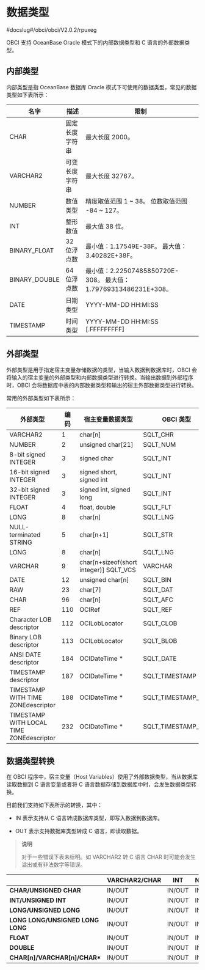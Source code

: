 # 数据类型

#docslug#/obci/obci/V2.0.2/rpuxeg

OBCI 支持 OceanBase Oracle 模式下的内部数据类型和 C 语言的外部数据类型。

## 内部类型

内部类型是指 OceanBase 数据库 Oracle 模式下可使用的数据类型，常见的数据类型如下表所示：

|      名字       |   描述    |                                  限制                                   |
|---------------|---------|-----------------------------------------------------------------------|
| CHAR          | 固定长度字符串 | 最大长度 2000。                                                            |
| VARCHAR2      | 可变长度字符串 | 最大长度 32767。                                                           |
| NUMBER        | 数值类型    | 精度取值范围 1 \~ 38。 位数取值范围 -84 \~ 127。                    |
| INT           | 整形数值    | 最大值 38 位。                                                             |
| BINARY_FLOAT  | 32 位浮点数 | 最小值：1.17549E-38F。 最大值：3.40282E+38F。                   |
| BINARY_DOUBLE | 64 位浮点数 | 最小值：2.22507485850720E-308。 最大值：1.79769313486231E+308。 |
| DATE          | 日期类型    | YYYY-MM-DD HH:MI:SS                                                   |
| TIMESTAMP     | 时间类型    | YYYY-MM-DD HH:MI:SS \[.FFFFFFFFF\]                                    |

## 外部类型

外部类型是用于指定宿主变量存储数据的类型，当输入数据到数据库时，OBCI 会将输入的宿主变量的外部类型和内部数据类型进行转换。当输出数据到外部程序时，OBCI 会将数据库中表的内部数据类型和输出的宿主外部数据类型进行转换。

常用的外部类型如下表所示：

|                   外部类型                   | 编码  |                 宿主变量数据类型                 |      OBCI 类型       |
|------------------------------------------|-----|------------------------------------------|--------------------|
| VARCHAR2                                 | 1   | char\[n\]                                | SQLT_CHR           |
| NUMBER                                   | 2   | unsigned char\[21\]                      | SQLT_NUM           |
| 8-bit signed INTEGER                     | 3   | signed char                              | SQLT_INT           |
| 16-bit signed INTEGER                    | 3   | signed short, signed int                 | SQLT_INT           |
| 32-bit signed INTEGER                    | 3   | signed int, signed long                  | SQLT_INT           |
| FLOAT                                    | 4   | float, double                            | SQLT_FLT           |
| LONG                                     | 8   | char\[n\]                                | SQLT_LNG           |
| NULL-terminated STRING                   | 5   | char\[n+1\]                              | SQLT_STR           |
| LONG                                     | 8   | char\[n\]                                | SQLT_LNG           |
| VARCHAR                                  | 9   | char\[n+sizeof(short integer)\] SQLT_VCS | VARCHAR            |
| DATE                                     | 12  | unsigned char\[n\]                       | SQLT_BIN           |
| RAW                                      | 23  | char\[7\]                                | SQLT_DAT           |
| CHAR                                     | 96  | char\[n\]                                | SQLT_AFC           |
| REF                                      | 110 | OCIRef                                   | SQLT_REF           |
| Character LOB descriptor                 | 112 | OCILobLocator                            | SQLT_CLOB          |
| Binary LOB descriptor                    | 113 | OCILobLocator                            | SQLT_BLOB          |
| ANSI DATE descriptor                     | 184 | OCIDateTime \*                           | SQLT_DATE          |
| TIMESTAMP descriptor                     | 187 | OCIDateTime \*                           | SQLT_TIMESTAMP     |
| TIMESTAMP WITH TIME ZONEdescriptor       | 188 | OCIDateTime \*                           | SQLT_TIMESTAMP_TZ  |
| TIMESTAMP WITH LOCAL TIME ZONEdescriptor | 232 | OCIDateTime \*                           | SQLT_TIMESTAMP_LTZ |

## 数据类型转换

在 OBCI 程序中，宿主变量（Host Variables）使用了外部数据类型，当从数据库读取数据到 C 语言变量或者将 C 语言数据存储到数据库中时，会发生数据类型转换。

目前我们支持如下表所示的转换，其中：

* IN 表示支持从 C 语言转成数据库类型，即写入数据到数据库。

* OUT 表示支持数据库类型转成 C 语言，即读取数据。

> **说明**
>
> 对于一些错误下表未标明。如 VARCHAR2 转 C 语言 CHAR 时可能会发生溢出或有非法数字等错误。

|                                   | **VARCHAR2/CHAR** | **INT** | **NUMBER** | **FLOAT** | **BINARY_FLOAT** | **BINARY_DOUBLE** | **DATE** | **TIMESTAMP** |
|-----------------------------------|-------------------|---------|------------|-----------|------------------|-------------------|----------|---------------|
| **CHAR/UNSIGNED CHAR**            | IN/OUT            | IN/OUT  | IN/OUT     | IN/OUT    | IN/OUT           | IN/OUT            |          |               |
| **INT/UNSIGNED INT**              | IN/OUT            | IN/OUT  | IN/OUT     | IN/OUT    | IN/OUT           | IN/OUT            |          |               |
| **LONG/UNSIGNED LONG**            | IN/OUT            | IN/OUT  | IN/OUT     | IN/OUT    | IN/OUT           | IN/OUT            |          |               |
| **LONG LONG/UNSIGNED LONG LONG**  | IN/OUT            | IN/OUT  | IN/OUT     | IN/OUT    | IN/OUT           | IN/OUT            |          |               |
| **FLOAT**                         | IN/OUT            | IN/OUT  | IN/OUT     | IN/OUT    | IN/OUT           | IN/OUT            |          |               |
| **DOUBLE**                        | IN/OUT            | IN/OUT  | IN/OUT     | IN/OUT    | IN/OUT           | IN/OUT            |          |               |
| **CHAR\[n\]/VARCHAR\[n\]/CHAR\*** | IN/OUT            | IN/OUT  | IN/OUT     | IN/OUT    | IN/OUT           | IN/OUT            | IN/OUT   | IN            |

